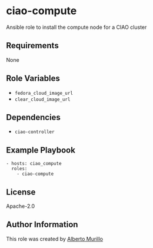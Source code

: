 ciao-compute
=========
Ansible role to install the compute node for a CIAO cluster

Requirements
------------
None

Role Variables
--------------
* `fedora_cloud_image_url`
* `clear_cloud_image_url`

Dependencies
------------
* `ciao-controller`

Example Playbook
----------------

```
- hosts: ciao_compute
  roles:
    - ciao-compute
```

License
-------
Apache-2.0

Author Information
------------------
This role was created by [Alberto Murillo](alberto.murillo.silva@intel.com)
